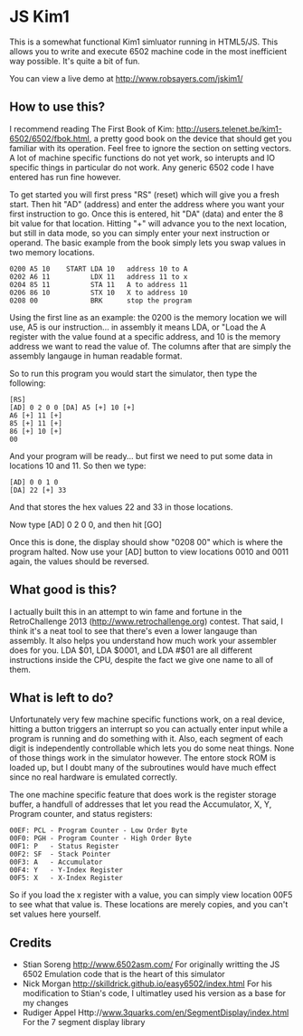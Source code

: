 JS Kim1
=======

This is a somewhat functional Kim1 simluator running in HTML5/JS.  This allows you to write and execute 6502 machine code in the most inefficient way possible.  It's quite a bit of fun.

You can view a live demo at http://www.robsayers.com/jskim1/

How to use this?
----------------

I recommend reading  The First Book of Kim: http://users.telenet.be/kim1-6502/6502/fbok.html,  a pretty good book on the device that should get you familiar with its operation.  Feel free to ignore the section on setting vectors.  A lot of machine specific functions do not yet work, so interupts and IO specific things in particular do not work.  Any generic 6502 code I have entered has run fine however. 

To get started you will first press "RS"  (reset) which will give you a fresh start.  Then hit "AD" (address) and enter the address where you want your first instruction to go.  Once this is entered, hit "DA" (data) and enter the 8 bit value for that location.  Hitting "+" will advance you to the next location, but still in data mode, so you can simply enter your next instruction or operand.  The basic example from the book simply lets you swap values in two memory locations.  

   
    0200 A5 10    START LDA 10   address 10 to A
    0202 A6 11          LDX 11   address 11 to x
    0204 85 11          STA 11   A to address 11
    0206 86 10          STX 10   X to address 10
    0208 00             BRK      stop the program


Using the first line as an example:  the 0200 is the memory location we will use,  A5 is our instruction... in assembly it means LDA, or "Load the A register with the value found at a specific address, and 10 is the memory address we want to read the value of.  The columns after that are simply the assembly langauge in human readable format.

So to run this program you would start the simulator, then type the following:

    [RS] 
    [AD] 0 2 0 0 [DA] A5 [+] 10 [+]
    A6 [+] 11 [+]
    85 [+] 11 [+]
    86 [+] 10 [+]
    00

And your program will be ready... but first we need to put some data in locations 10 and 11.  So then we type:

    [AD] 0 0 1 0 
    [DA] 22 [+] 33

And that stores the hex values 22 and 33 in those locations.

Now type [AD] 0 2 0 0, and then hit [GO]

Once this is done, the display should show "0208 00" which is where the program halted.  Now use your [AD] button to view locations 0010 and 0011 again,  the values should be reversed.

What good is this?
------------------

I actually built this in an attempt to win fame and fortune in the RetroChallenge 2013 (http://www.retrochallenge.org) contest.  That said, I think it's a neat tool to see that there's even a lower langauge than assembly.  It also helps you understand how much work your assembler does for you.  LDA $01, LDA $0001, and LDA #$01 are all different instructions inside the CPU, despite the fact we give one name to all of them.

What is left to do?
-------------------

Unfortunately very few machine specific functions work,  on a real device, hitting a button triggers an interrupt so you can actually enter input while a program is running and do something with it.  Also, each segment of each digit is independently controllable which lets you do some neat things.  None of those things work in the simulator however.  The entore stock ROM is loaded up, but I doubt many of the subroutines would have much effect since no real hardware is emulated correctly.

The one machine specific feature that does work is the register storage buffer, a handfull of addresses that let you read the Accumulator, X, Y, Program counter, and status registers:

    00EF: PCL - Program Counter - Low Order Byte    
    00F0: PGH - Program Counter - High Order Byte   
    00F1: P   - Status Register                     
    00F2: SF  - Stack Pointer                       
    00F3: A   - Accumulator                         
    00F4: Y   - Y-Index Register                    
    00F5: X   - X-Index Register       

So if you  load the x register with a value, you can simply view location 00F5 to see what that value is.  These locations are merely copies, and you can't set values here yourself.

Credits
-------

* Stian Soreng  http://www.6502asm.com/  For originally writting the JS 6502 Emulation code that is the heart of this simulator
* Nick Morgan http://skilldrick.github.io/easy6502/index.html For his modification to Stian's code, I ultimatley used his version as a base for my changes
* Rudiger Appel Http://www.3quarks.com/en/SegmentDisplay/index.html For the 7 segment display library
